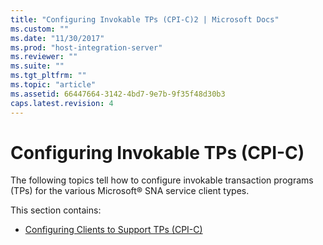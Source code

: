 ```yaml
---
title: "Configuring Invokable TPs (CPI-C)2 | Microsoft Docs"
ms.custom: ""
ms.date: "11/30/2017"
ms.prod: "host-integration-server"
ms.reviewer: ""
ms.suite: ""
ms.tgt_pltfrm: ""
ms.topic: "article"
ms.assetid: 66447664-3142-4bd7-9e7b-9f35f48d30b3
caps.latest.revision: 4
---
```

# Configuring Invokable TPs (CPI-C)
The following topics tell how to configure invokable transaction programs (TPs) for the various Microsoft® SNA service client types.  
  
 This section contains:  
  
-   [Configuring Clients to Support TPs (CPI-C)](../HIS2010/configuring-clients-to-support-tps-cpi-c-2.md)